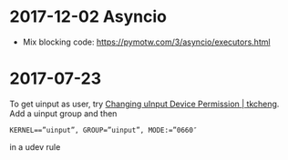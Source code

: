 # 2017-12-02 Asyncio
- Mix blocking code: https://pymotw.com/3/asyncio/executors.html

# 2017-07-23
To get uinput as user, try [Changing uInput Device Permission | tkcheng](https://tkcheng.wordpress.com/2013/11/11/changing-uinput-device-permission/).
Add a uinput group and then
```
KERNEL==”uinput”, GROUP=”uinput”, MODE:=”0660″
```
in a udev rule
